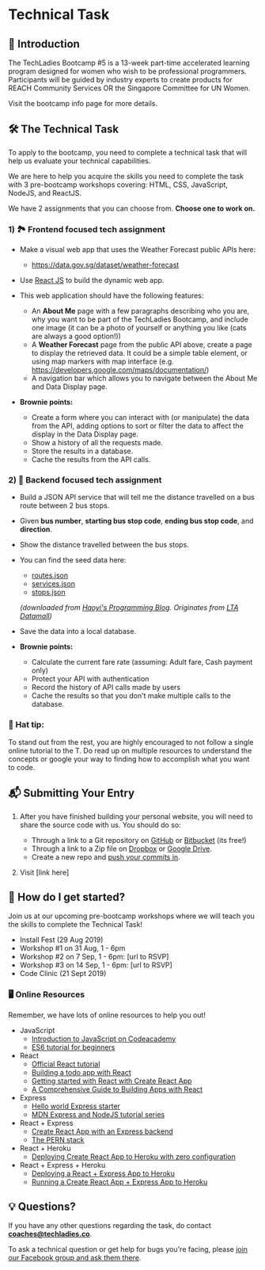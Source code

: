# Technical Task

## 🥇 Introduction

The TechLadies Bootcamp #5 is a 13-week part-time accelerated learning program designed for women who wish to be professional programmers. Participants will be guided by industry experts to create products for REACH Community Services OR the Singapore Committee for UN Women.

Visit the bootcamp info page for more details.

## 🛠 The Technical Task

To apply to the bootcamp, you need to complete a technical task that will help us evaluate your technical capabilities. 

We are here to help you acquire the skills you need to complete the task with 3 pre-bootcamp workshops covering: HTML, CSS, JavaScript, NodeJS, and ReactJS. 

We have 2 assignments that you can choose from. **Choose one to work on.**

### 1) 🏞 Frontend focused tech assignment

- Make a visual web app that uses the Weather Forecast public APIs here:
	- <https://data.gov.sg/dataset/weather-forecast>
- Use [React JS](https://reactjs.org/) to build the dynamic web app.
- This web application should have the following features:
	- An **About Me** page with a few paragraphs describing who you are, why you want to be part of the TechLadies Bootcamp, and include one image (it can be a photo of yourself or anything you like (cats are always a good option!))
	- A **Weather Forecast** page from the public API above, create a page to display the retrieved data. It could be a simple table element, or using map markers with map interface (e.g. <https://developers.google.com/maps/documentation/>)
	- A navigation bar which allows you to navigate between the About Me and Data Display page.

- **Brownie points:**
	- Create a form where you can interact with (or manipulate) the data from the API, adding options to sort or filter the data to affect the display in the Data Display page.
	- Show a history of all the requests made.
	- Store the results in a database.
	- Cache the results from the API calls.

### 2) 🚌 Backend focused tech assignment

- Build a JSON API service that will tell me the distance travelled on a bus route between 2 bus stops.
- Given **bus number**, **starting bus stop code**, **ending bus stop code**, and **direction**.
- Show the distance travelled between the bus stops.
- You can find the seed data here:
	- [routes.json](./tech_task/routes.json)
	- [services.json](./tech_task/services.json)
	- [stops.json](./tech_task/stops.json)

	*(downloaded from [Haoyi's Programming Blog](http://www.lihaoyi.com/post/PlanningBusTripswithPythonSingaporesSmartNationAPIs.html). Originates from [LTA Datamall](https://www.mytransport.sg/content/mytransport/home/dataMall.html))*
- Save the data into a local database.

- **Brownie points:**
	- Calculate the current fare rate (assuming: Adult fare, Cash payment only)
	- Protect your API with authentication
	- Record the history of API calls made by users
	- Cache the results so that you don't make multiple calls to the database.

### 🎩 Hat tip:

To stand out from the rest, you are highly encouraged to not follow a single online tutorial to the T. Do read up on multiple resources to understand the concepts or google your way to finding how to accomplish what you want to code.

## 📬 Submitting Your Entry

1. After you have finished building your personal website, you will need to share the source code with us. You should do so:

	- Through a link to a Git repository on [GitHub](https://github.com) or [Bitbucket](https://bitbucket.com) (its free!)
	- Through a link to a Zip file on [Dropbox](https://dropbox.com) or [Google Drive](https://drive.google.com).
	- Create a new repo and [push your commits in](https://help.github.com/en/articles/pushing-commits-to-a-remote-repository).

2. Visit [link here]

## 🎯 How do I get started?

Join us at our upcoming pre-bootcamp workshops where we will teach you the skills to complete the Technical Task! 

- Install Fest (29 Aug 2019)
- Workshop #1 on 31 Aug, 1 - 6pm
- Workshop #2 on 7 Sep, 1 - 6pm: [url to RSVP]
- Workshop #3 on 14 Sep, 1 - 6pm: [url to RSVP]
- Code Clinic (21 Sept 2019)

### 🖥 Online Resources

Remember, we have lots of online resources to help you out!

- JavaScript
	- [Introduction to JavaScript on Codeacademy](https://www.codecademy.com/learn/introduction-to-javascript)
	- [ES6 tutorial for beginners](https://codeburst.io/es6-tutorial-for-beginners-5f3c4e7960be)
- React
	- [Official React tutorial](https://reactjs.org/docs/hello-world.html)
	- [Building a todo app with React](https://scotch.io/tutorials/create-a-simple-to-do-app-with-react)
	- [Getting started with React with Create React App](https://github.com/facebook/create-react-app)
	- [A Comprehensive Guide to Building Apps with React](https://tylermcginnis.com/reactjs-tutorial-a-comprehensive-guide-to-building-apps-with-react/)
- Express
	- [Hello world Express starter](https://expressjs.com/en/starter/hello-world.html)
	- [MDN Express and NodeJS tutorial series](https://developer.mozilla.org/en-US/docs/Learn/Server-side/Express_Nodejs)
- React + Express
	- [Create React App with an Express backend](https://daveceddia.com/create-react-app-express-backend/)
	- [The PERN stack](https://dandreamsofcoding.com/2016/07/25/the-pern-stack/)
- React + Heroku
	- [Deploying Create React App to Heroku with zero configuration](https://blog.heroku.com/deploying-react-with-zero-configuration)
- React + Express + Heroku
	- [Deploying a React + Express App to Heroku](https://daveceddia.com/deploy-react-express-app-heroku/)
	- [Running a Create React App + Express App to Heroku](https://originmaster.com/running-create-react-app-and-express-crae-on-heroku-c39a39fe7851)


## 💡 Questions?

If you have any other questions regarding the task, do contact **coaches@techladies.co**.

To ask a technical question or get help for bugs you're facing, please [join our Facebook group and ask them there](https://www.facebook.com/groups/techladiescode).
